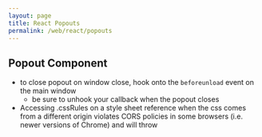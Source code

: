 ```yaml
---
layout: page
title: React Popouts
permalink: /web/react/popouts
---
```


## Popout Component
- to close popout on window close, hook onto the `beforeunload` event on the main window
  - be sure to unhook your callback when the popout closes
- Accessing .cssRules on a style sheet reference when the css comes from a different origin violates CORS policies in some browsers (i.e. newer versions of Chrome) and will throw
